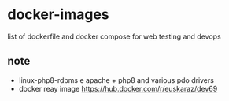 # docker-images
list of dockerfile and docker compose for web testing and devops
## note
* linux-php8-rdbms e apache + php8 and various pdo drivers
* docker reay image https://hub.docker.com/r/euskaraz/dev69
